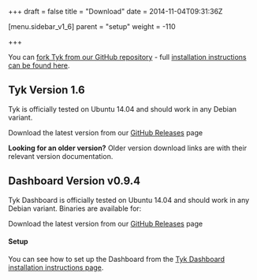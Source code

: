 +++
draft = false
title = "Download"
date = 2014-11-04T09:31:36Z
    
[menu.sidebar_v1_6]
    parent = "setup"
    weight = -110

+++

You can [fork Tyk from our GitHub repository](https://github.com/lonelycode/tyk/) - full [installation instructions can be found here](../../v1.6/setup/installation/).

## Tyk Version 1.6

Tyk is officially tested on Ubuntu 14.04 and should work in any Debian variant.

Download the latest version from our [GitHub Releases](https://github.com/lonelycode/tyk/releases/tag/1.6) page
    

**Looking for an older version?** Older version download links are with their relevant version documentation.

## Dashboard Version v0.9.4

Tyk Dashboard is officially tested on Ubuntu 14.04 and should work in any Debian variant. Binaries are available for:

Download the latest version from our [GitHub Releases](https://github.com/lonelycode/tyk/releases/tag/1.6) page


#### Setup

You can see how to set up the Dashboard from the [Tyk Dashboard installation instructions page](../../v1.6/setup/install-dashboard).